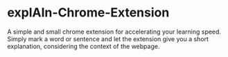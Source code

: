 # explAIn-Chrome-Extension
A simple and small chrome extension for accelerating your learning speed. Simply mark a word or sentence and let the extension give you a short explanation, considering the context of the webpage.
